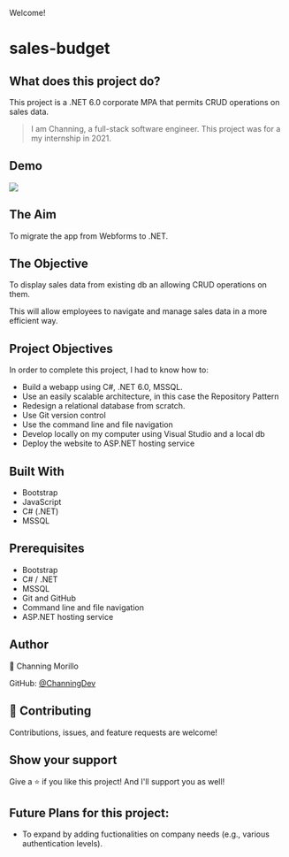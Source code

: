Welcome! 

# sales-budget

## What does this project do?
This project is a .NET 6.0 corporate MPA that permits CRUD operations on sales data.

> I am Channing, a full-stack software engineer. This project was for a my internship in 2021.

## Demo
![](https://github.com/ChanningDev/sales-budget/assets/15304039/92a60b72-fff5-4fc2-abfd-ff44fb204aea)

## The Aim
To migrate the app from Webforms to .NET.

## The Objective
To display sales data from existing db an allowing CRUD operations on them.

This will allow employees to navigate and manage sales data in a more efficient way.

## Project Objectives
In order to complete this project, I had to know how to:

- Build a webapp using C#, .NET 6.0, MSSQL.
- Use an easily scalable architecture, in this case the Repository Pattern
- Redesign a relational database from scratch.
- Use Git version control
- Use the command line and file navigation
- Develop locally on my computer using Visual Studio and a local db
- Deploy the website to ASP.NET hosting service

## Built With
- Bootstrap
- JavaScript
- C# (.NET)
- MSSQL

## Prerequisites
- Bootstrap
- C# / .NET
- MSSQL
- Git and GitHub
- Command line and file navigation
- ASP.NET hosting service

## Author
👤 Channing Morillo

GitHub: [@ChanningDev](https://github.com/ChanningDev)

## 🤝 Contributing
Contributions, issues, and feature requests are welcome!


## Show your support
Give a ⭐️ if you like this project! And I'll support you as well!


## Future Plans for this project:
- To expand by adding fuctionalities on company needs (e.g., various authentication levels).

